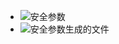 - ![安全参数](https://i.loli.net/2020/10/22/uJyL5iPCvQozhsr.png)
- ![安全参数生成的文件](https://i.loli.net/2020/10/22/M5xHtqTLFPjcBhl.png)